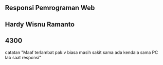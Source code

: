 ## Responsi Pemrograman Web
## Hardy Wisnu Ramanto
## 4300

catatan
"Maaf terlambat pak:v biasa masih sakit sama ada kendala sama PC lab saat responsi"